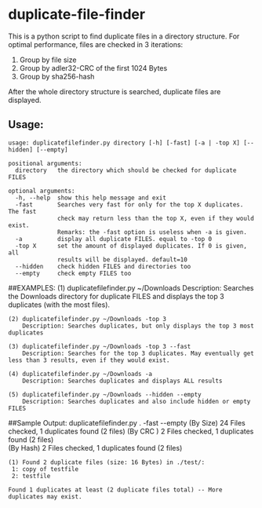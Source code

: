 # duplicate-file-finder
This is a python script to find duplicate files in a directory structure. For optimal performance, files are checked in 3 iterations:

1. Group by file size
2. Group by adler32-CRC of the first 1024 Bytes
3. Group by sha256-hash

After the whole directory structure is searched, duplicate files are displayed.

## Usage:
	usage: duplicatefilefinder.py directory [-h] [-fast] [-a | -top X] [--hidden] [--empty]
	
	positional arguments:
	  directory   the directory which should be checked for duplicate FILES
	
	optional arguments:
	  -h, --help  show this help message and exit
	  -fast       Searches very fast for only for the top X duplicates. The fast
	              check may return less than the top X, even if they would exist.
	              Remarks: the -fast option is useless when -a is given.
	  -a          display all duplicate FILES. equal to -top 0
	  -top X      set the amount of displayed duplicates. If 0 is given, all
	              results will be displayed. default=10
	  --hidden    check hidden FILES and directories too
	  --empty     check empty FILES too

##EXAMPLES:
    (1) duplicatefilefinder.py ~/Downloads
        Description: Searches the Downloads directory for duplicate FILES and displays the top 3 duplicates (with the most files).
	
    (2) duplicatefilefinder.py ~/Downloads -top 3
        Description: Searches duplicates, but only displays the top 3 most duplicates
	
    (3) duplicatefilefinder.py ~/Downloads -top 3 --fast 
        Description: Searches for the top 3 duplicates. May eventually get less than 3 results, even if they would exist.
	
    (4) duplicatefilefinder.py ~/Downloads -a
        Description: Searches duplicates and displays ALL results
	
    (5) duplicatefilefinder.py ~/Downloads --hidden --empty
        Description: Searches duplicates and also include hidden or empty FILES
	
##Sample Output:
	duplicatefilefinder.py . -fast --empty
	(By Size) 24 Files checked, 1 duplicates found (2 files) 
	(By CRC ) 2 Files checked, 1 duplicates found (2 files)  
	(By Hash) 2 Files checked, 1 duplicates found (2 files) 
	
	(1) Found 2 duplicate files (size: 16 Bytes) in ./test/:
	 1: copy of testfile
	 2: testfile
	
	Found 1 duplicates at least (2 duplicate files total) -- More duplicates may exist.

